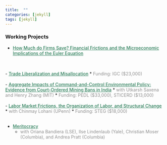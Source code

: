 ```yaml
---
title:  ""
categories: [jekyll]
tags: [jekyll]
---
```


### Working Projects
- <a href="" style="color:#2c7e5a;font-weight: 500;">How Much do Firms Save? Financial Frictions and the Microeconomic Implications of the Euler Equation</a>
<br/>
<br/>
- <a href="" style="color:#2c7e5a;font-weight: 500;">Trade Liberalization and Misallocation</a>
    * <a style="color:#909090"> Funding: IGC ($23,000) </a> 
<br/>
<br/>
- <a href="" style="color:#2c7e5a;font-weight: 500;">Aggregate Impacts of Command-and-Control Environmental Policy: Evidence from Court-Ordered Mining Bans in India</a>
    * <a style="color:#909090"> with Utkarsh Saxena and Henry Zhang (MIT) </a> 
    * <a style="color:#909090"> Funding: PEDL ($33,000), STICERD ($13,000) </a> 
<br/>
<br/>
- <a href="" style="color:#2c7e5a;font-weight: 500;">Labor Market Frictions, the Organization of Labor, and Structural Change </a>
    * <a style="color:#909090"> with Chinmay Lohani (UPenn) </a>
    * <a style="color:#909090"> Funding: STEG ($18,000) </a> 
<br/>
<br/>

- <a href="" style="color:#2c7e5a;font-weight: 500;"> Meritocracy </a>
    * <a style="color:#909090"> with Oriana Bandiera (LSE), Ilse Lindenlaub (Yale), Christian Moser (Columbia), and Andrea Pratt (Columbia) </a>
<br/>
<br/>

<!-- 
### Publications
- forth, <a href="{{site.baseurl}}/files/aeri_NN/aeri_NN.pdf" style="color:#e25440;font-weight: bold;">Using TITLE</a>, ***JOURNAL***&nbsp;&nbsp;&nbsp;&#10098;[git](https://github.com/thomas9t/spatial-econ-cnn)&#10099;
    * AUTHORS
<br/>
<br/>
- 2022, <a href="{{site.baseurl}}/files/are_EITR/tradewar_1203.pdf" style="color:#e25440;font-weight: bold;">TITLE</a>, ***JOURNAL***
    - AUTHOR
  * [Economist](https://www.economist.com/finance-and-economics/2022/01/01/new-research-counts-the-costs-of-the-sino-american-trade-war) 
<br/>
<br/>

### Chapters & Policy Notes -->


